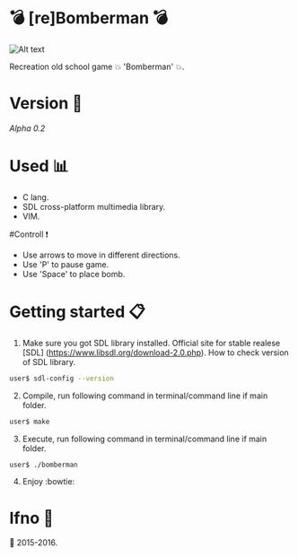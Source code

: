 # :bomb: [re]Bomberman :bomb:
 ![Alt text](http://vignette4.wikia.nocookie.net/deathbattle/images/e/eb/Bomberman_2.jpg/revision/latest?cb=20150901182116 "Bomberman")

Recreation old school game :boom: 'Bomberman' :collision:.

# Version :date:
 *Alpha 0.2*

# Used :bar_chart:
  - C lang.
  - SDL cross-platform multimedia library.
  - VIM.

#Controll :exclamation:
  - Use arrows to move in different directions.
  - Use 'P' to pause game.
  - Use 'Space' to place bomb.

# Getting started :clipboard:
1. Make sure you got SDL library installed.
Official site for stable realese [SDL] (https://www.libsdl.org/download-2.0.php).
How to check version of SDL library.
  ~~~bash
  user$ sdl-config --version
  ~~~
    
2. Compile, run following command in terminal/command line if main folder.
  ~~~bash
  user$ make
  ~~~
    
3. Execute, run following command in terminal/command line if main folder.
  ~~~bash
  user$ ./bomberman
  ~~~
    
4. Enjoy :bowtie:

# Ifno :speech_balloon:
 
:calendar: 2015-2016.